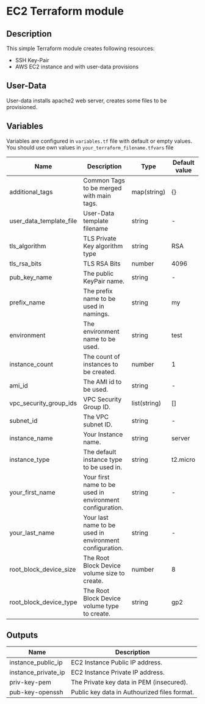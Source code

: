 # EC2 Terraform module

## Description

This simple Terraform module creates following resources:
- SSH Key-Pair
- AWS EC2 instance and with user-data provisions

## User-Data
User-data installs apache2 web server, creates some files to be provisioned.

## Variables
Variables are configured in `variables.tf` file with default or empty values. You should use own values in `your_terraform_filename.tfvars` file

| Name | Description | Type | Default value |
|-|-|-|-|
| additional_tags | Common Tags to be merged with main tags. | map(string) | {} |
| user_data_template_file | User-Data template filename | string | - |
| tls_algorithm | TLS Private Key algorithm type | string | RSA |
| tls_rsa_bits | TLS RSA Bits | number | 4096 |
| pub_key_name | The public KeyPair name. | string |-|
| prefix_name | The prefix name to be used in namings. | string | my |
| environment | The environment name to be used. | string | test |
| instance_count | The count of instances to be created. | number | 1 |
| ami_id | The AMI id to be used. | string |-|
| vpc_security_group_ids | VPC Security Group ID. | list(string) | [] |
| subnet_id | The VPC subnet ID. | string |-|
| instance_name | Your Instance name. | string | server |
| instance_type | The default instance type to be used in. | string | t2.micro |
| your_first_name | Your first name to be used in environment configuration. | string |-|
| your_last_name | Your last name to be used in environment configuration. | string |-|
| root_block_device_size | The Root Block Device volume size to create. | number | 8 |
| root_block_device_type | The Root Block Device volume type to create. | string | gp2 |

## Outputs
| Name | Description |
|-|-|
| instance_public_ip | EC2 Instance Public IP address. |
| instance_private_ip | EC2 Instance Private IP address. |
| priv-key-pem | The Private key data in PEM (insecured). |
| pub-key-openssh | Public key data in Authourized files format. |
